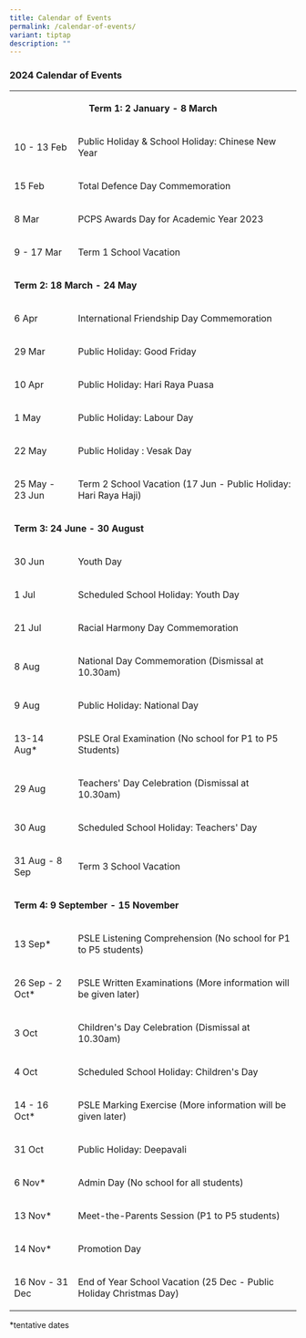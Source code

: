 ```yaml
---
title: Calendar of Events
permalink: /calendar-of-events/
variant: tiptap
description: ""
---
```

<h3>2024 Calendar of Events</h3>
<table>
<tbody>
<tr>
<th rowspan="1" colspan="2">
<p>Term 1: 2 January - 8 March</p>
</th>
</tr>
<tr>
<td rowspan="1" colspan="1">
<p>10 - 13 Feb</p>
</td>
<td rowspan="1" colspan="1">
<p>Public Holiday &amp; School Holiday: Chinese New Year</p>
</td>
</tr>
<tr>
<td rowspan="1" colspan="1">
<p>15 Feb</p>
</td>
<td rowspan="1" colspan="1">
<p>Total Defence Day Commemoration</p>
</td>
</tr>
<tr>
<td rowspan="1" colspan="1">
<p>8 Mar</p>
</td>
<td rowspan="1" colspan="1">
<p>PCPS Awards Day for Academic Year 2023</p>
</td>
</tr>
<tr>
<td rowspan="1" colspan="1">
<p>9 - 17 Mar</p>
</td>
<td rowspan="1" colspan="1">
<p>Term 1 School Vacation</p>
</td>
</tr>
<tr>
<td rowspan="1" colspan="2">
<p><strong>Term 2: 18 March - 24 May</strong>
</p>
</td>
</tr>
<tr>
<td rowspan="1" colspan="1">
<p>6 Apr</p>
</td>
<td rowspan="1" colspan="1">
<p>International Friendship Day Commemoration</p>
</td>
</tr>
<tr>
<td rowspan="1" colspan="1">
<p>29 Mar</p>
</td>
<td rowspan="1" colspan="1">
<p>Public Holiday: Good Friday</p>
</td>
</tr>
<tr>
<td rowspan="1" colspan="1">
<p>10 Apr</p>
</td>
<td rowspan="1" colspan="1">
<p>Public Holiday: Hari Raya Puasa</p>
</td>
</tr>
<tr>
<td rowspan="1" colspan="1">
<p>1 May</p>
</td>
<td rowspan="1" colspan="1">
<p>Public Holiday: Labour Day</p>
</td>
</tr>
<tr>
<td rowspan="1" colspan="1">
<p>22 May</p>
</td>
<td rowspan="1" colspan="1">
<p>Public Holiday : Vesak Day</p>
</td>
</tr>
<tr>
<td rowspan="1" colspan="1">
<p>25 May - 23 Jun</p>
</td>
<td rowspan="1" colspan="1">
<p>Term 2 School Vacation (17 Jun - Public Holiday: Hari Raya Haji)</p>
</td>
</tr>
<tr>
<td rowspan="1" colspan="2">
<p><strong>Term 3: 24 June - 30 August</strong>
</p>
</td>
</tr>
<tr>
<td rowspan="1" colspan="1">
<p>30 Jun</p>
</td>
<td rowspan="1" colspan="1">
<p>Youth Day</p>
</td>
</tr>
<tr>
<td rowspan="1" colspan="1">
<p>1 Jul</p>
</td>
<td rowspan="1" colspan="1">
<p>Scheduled School Holiday: Youth Day</p>
</td>
</tr>
<tr>
<td rowspan="1" colspan="1">
<p>21 Jul</p>
</td>
<td rowspan="1" colspan="1">
<p>Racial Harmony Day Commemoration</p>
</td>
</tr>
<tr>
<td rowspan="1" colspan="1">
<p>8 Aug</p>
</td>
<td rowspan="1" colspan="1">
<p>National Day Commemoration (Dismissal at 10.30am)</p>
</td>
</tr>
<tr>
<td rowspan="1" colspan="1">
<p>9 Aug</p>
</td>
<td rowspan="1" colspan="1">
<p>Public Holiday: National Day</p>
</td>
</tr>
<tr>
<td rowspan="1" colspan="1">
<p>13-14 Aug*</p>
</td>
<td rowspan="1" colspan="1">
<p>PSLE Oral Examination (No school for P1 to P5 Students)</p>
</td>
</tr>
<tr>
<td rowspan="1" colspan="1">
<p>29 Aug</p>
</td>
<td rowspan="1" colspan="1">
<p>Teachers' Day Celebration (Dismissal at 10.30am)</p>
</td>
</tr>
<tr>
<td rowspan="1" colspan="1">
<p>30 Aug</p>
</td>
<td rowspan="1" colspan="1">
<p>Scheduled School Holiday: Teachers' Day</p>
</td>
</tr>
<tr>
<td rowspan="1" colspan="1">
<p>31 Aug - 8 Sep</p>
</td>
<td rowspan="1" colspan="1">
<p>Term 3 School Vacation</p>
</td>
</tr>
<tr>
<td rowspan="1" colspan="2">
<p><strong>Term 4: 9 September - 15 November</strong>
</p>
</td>
</tr>
<tr>
<td rowspan="1" colspan="1">
<p>13 Sep*</p>
</td>
<td rowspan="1" colspan="1">
<p>PSLE Listening Comprehension (No school for P1 to P5 students)</p>
</td>
</tr>
<tr>
<td rowspan="1" colspan="1">
<p>26 Sep - 2 Oct*</p>
</td>
<td rowspan="1" colspan="1">
<p>PSLE Written Examinations (More information will be given later)</p>
</td>
</tr>
<tr>
<td rowspan="1" colspan="1">
<p>3 Oct</p>
</td>
<td rowspan="1" colspan="1">
<p>Children's Day Celebration (Dismissal at 10.30am)</p>
</td>
</tr>
<tr>
<td rowspan="1" colspan="1">
<p>4 Oct</p>
</td>
<td rowspan="1" colspan="1">
<p>Scheduled School Holiday: Children's Day</p>
</td>
</tr>
<tr>
<td rowspan="1" colspan="1">
<p>14 - 16 Oct*</p>
</td>
<td rowspan="1" colspan="1">
<p>PSLE Marking Exercise (More information will be given later)</p>
</td>
</tr>
<tr>
<td rowspan="1" colspan="1">
<p>31 Oct</p>
</td>
<td rowspan="1" colspan="1">
<p>Public Holiday: Deepavali</p>
</td>
</tr>
<tr>
<td rowspan="1" colspan="1">
<p>6 Nov*</p>
</td>
<td rowspan="1" colspan="1">
<p>Admin Day (No school for all students)</p>
</td>
</tr>
<tr>
<td rowspan="1" colspan="1">
<p>13 Nov*</p>
</td>
<td rowspan="1" colspan="1">
<p>Meet-the-Parents Session (P1 to P5 students)</p>
</td>
</tr>
<tr>
<td rowspan="1" colspan="1">
<p>14 Nov*</p>
</td>
<td rowspan="1" colspan="1">
<p>Promotion Day</p>
</td>
</tr>
<tr>
<td rowspan="1" colspan="1">
<p>16 Nov - 31 Dec</p>
</td>
<td rowspan="1" colspan="1">
<p>End of Year School Vacation (25 Dec - Public Holiday Christmas Day)</p>
</td>
</tr>
</tbody>
</table>
<p>*tentative dates
<br>
<br>
</p>